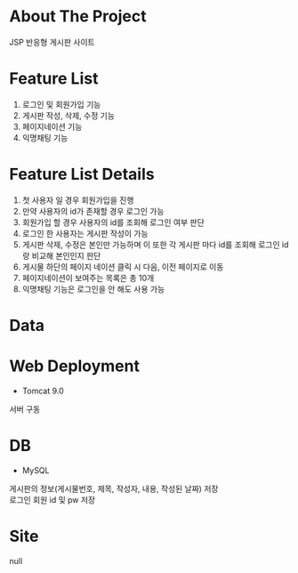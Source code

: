 
# About The Project

JSP 반응형 게시판 사이트

# Feature List

1. 로그인 및 회원가입 기능
2. 게시판 작성, 삭제, 수정 기능
3. 페이지네이션 기능
4. 익명채팅 기능

# Feature List Details

1. 첫 사용자 일 경우 회원가입을 진행
2. 만약 사용자의 id가 존재할 경우 로그인 가능
3. 회원가입 할 경우 사용자의 id를 조회해 로그인 여부 판단
4. 로그인 한 사용자는 게시판 작성이 가능
5. 게시판 삭제, 수정은 본인만 가능하며 이 또한 각 게시판 마다 id를 조회해 로그인 id랑 비교해 본인인지 판단
6. 게시물 하단의 페이지 네이션 클릭 시 다음, 이전 페이지로 이동
7. 페이지네이션이 보여주는 목록은 총 10개
8. 익명채팅 기능은 로그인을 안 해도 사용 가능


# Data



# Web Deployment

- Tomcat 9.0

서버 구동

# DB

- MySQL

게시판의 정보(게시물번호, 제목, 작성자, 내용, 작성된 날짜) 저장
<br/>
로그인 회원 id 및 pw 저장 

# Site

null

